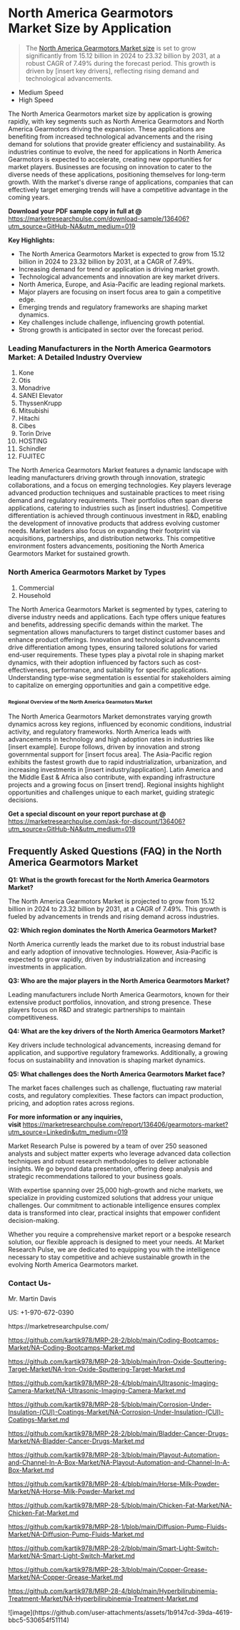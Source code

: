 <h1>North America Gearmotors Market&nbsp;Size by Application</h1><blockquote><p>The <a href="https://marketresearchpulse.com/download-sample/136406?utm_source=GitHub-NA&amp;utm_medium=019">North America Gearmotors Market size</a> is set to grow significantly from 15.12 billion in 2024 to 23.32 billion by 2031, at a robust CAGR of 7.49% during the forecast period. This growth is driven by [insert key drivers], reflecting rising demand and technological advancements.</p></blockquote><ul><li>Medium Speed<li> High Speed</li></ul><p>The North America Gearmotors market size by application is growing rapidly, with key segments such as North America Gearmotors and North America Gearmotors driving the expansion. These applications are benefiting from increased technological advancements and the rising demand for solutions that provide greater efficiency and sustainability. As industries continue to evolve, the need for applications in North America Gearmotors is expected to accelerate, creating new opportunities for market players. Businesses are focusing on innovation to cater to the diverse needs of these applications, positioning themselves for long-term growth. With the market's diverse range of applications, companies that can effectively target emerging trends will have a competitive advantage in the coming years.</p><p><strong>Download your PDF sample copy in full at @ </strong><a href="https://marketresearchpulse.com/download-sample/136406?utm_source=GitHub-NA&amp;utm_medium=019">https://marketresearchpulse.com/download-sample/136406?utm_source=GitHub-NA&amp;utm_medium=019</a></p><p><strong>Key Highlights: </strong></p><ul><li>The North America Gearmotors Market is expected to grow from 15.12 billion in 2024 to 23.32 billion by 2031, at a CAGR of 7.49%.</li><li>Increasing demand for trend or application is driving market growth.</li><li>Technological advancements and innovation are key market drivers.</li><li>North America, Europe, and Asia-Pacific are leading regional markets.</li><li>Major players are focusing on insert focus area to gain a competitive edge.</li><li>Emerging trends and regulatory frameworks are shaping market dynamics.</li><li>Key challenges include challenge, influencing growth potential.</li><li>Strong growth is anticipated in sector over the forecast period.</li></ul><h3>Leading Manufacturers in the North America Gearmotors Market: A Detailed Industry Overview</h3><ol><li>Kone</li><li>Otis</li><li>Monadrive</li><li>SANEI Elevator</li><li>ThyssenKrupp</li><li>Mitsubishi</li><li>Hitachi</li><li>Cibes</li><li>Torin Drive</li><li>HOSTING</li><li>Schindler</li><li>FUJITEC</li></ol><div class="flex max-w-full flex-col flex-grow"><div class="min-h-8 text-message flex w-full flex-col items-end gap-2 whitespace-normal break-words [.text-message+&amp;]:mt-5" dir="auto" data-message-author-role="assistant" data-message-id="fd8432e4-4910-450d-b182-61b7bfb0a01f" data-message-model-slug="gpt-4o"><div class="flex w-full flex-col gap-1 empty:hidden first:pt-[3px]"><div class="markdown prose w-full break-words dark:prose-invert light"><p>The North America Gearmotors Market features a dynamic landscape with leading manufacturers driving growth through innovation, strategic collaborations, and a focus on emerging technologies. Key players leverage advanced production techniques and sustainable practices to meet rising demand and regulatory requirements. Their portfolios often span diverse applications, catering to industries such as [insert industries]. Competitive differentiation is achieved through continuous investment in R&amp;D, enabling the development of innovative products that address evolving customer needs. Market leaders also focus on expanding their footprint via acquisitions, partnerships, and distribution networks. This competitive environment fosters advancements, positioning the North America Gearmotors Market for sustained growth.</p></div></div></div></div><h3>North America Gearmotors Market by Types</h3><ol><li>Commercial<li> Household</li></ol><div class="flex max-w-full flex-col flex-grow"><div class="min-h-8 text-message flex w-full flex-col items-end gap-2 whitespace-normal break-words [.text-message+&amp;]:mt-5" dir="auto" data-message-author-role="assistant" data-message-id="084470be-0bb7-4664-bddf-5156b4f41249" data-message-model-slug="gpt-4o-mini"><div class="flex w-full flex-col gap-1 empty:hidden first:pt-[3px]"><div class="markdown prose w-full break-words dark:prose-invert light"><p>The North America Gearmotors Market is segmented by types, catering to diverse industry needs and applications. Each type offers unique features and benefits, addressing specific demands within the market. The segmentation allows manufacturers to target distinct customer bases and enhance product offerings. Innovation and technological advancements drive differentiation among types, ensuring tailored solutions for varied end-user requirements. These types play a pivotal role in shaping market dynamics, with their adoption influenced by factors such as cost-effectiveness, performance, and suitability for specific applications. Understanding type-wise segmentation is essential for stakeholders aiming to capitalize on emerging opportunities and gain a competitive edge.</p></div></div></div></div><h3><span style="font-size: 11px;">Regional Overview of the North America Gearmotors Market</span></h3><div class="flex max-w-full flex-col flex-grow"><div class="min-h-8 text-message flex w-full flex-col items-end gap-2 whitespace-normal break-words [.text-message+&amp;]:mt-5" dir="auto" data-message-author-role="assistant" data-message-id="e9038762-ce64-4e30-91c9-9bd413514231" data-message-model-slug="gpt-4o-mini"><div class="flex w-full flex-col gap-1 empty:hidden first:pt-[3px]"><div class="markdown prose w-full break-words dark:prose-invert light"><p>The North America Gearmotors Market demonstrates varying growth dynamics across key regions, influenced by economic conditions, industrial activity, and regulatory frameworks. North America leads with advancements in technology and high adoption rates in industries like [insert example]. Europe follows, driven by innovation and strong governmental support for [insert focus area]. The Asia-Pacific region exhibits the fastest growth due to rapid industrialization, urbanization, and increasing investments in [insert industry/application]. Latin America and the Middle East &amp; Africa also contribute, with expanding infrastructure projects and a growing focus on [insert trend]. Regional insights highlight opportunities and challenges unique to each market, guiding strategic decisions.</p></div></div></div></div><p><strong>Get a special discount on your report purchase at @ </strong><a href="https://marketresearchpulse.com/ask-for-discount/136406?utm_source=GitHub-NA&amp;utm_medium=019">https://marketresearchpulse.com/ask-for-discount/136406?utm_source=GitHub-NA&amp;utm_medium=019</a></p><h2>Frequently Asked Questions (FAQ) in the North America Gearmotors Market</h2><p><strong>Q1: What is the growth forecast for the North America Gearmotors Market?</strong></p><p>The North America Gearmotors Market is projected to grow from 15.12 billion in 2024 to 23.32 billion by 2031, at a CAGR of 7.49%. This growth is fueled by advancements in trends and rising demand across industries.</p><p><strong>Q2: Which region dominates the North America Gearmotors Market?</strong></p><p>North America currently leads the market due to its robust industrial base and early adoption of innovative technologies. However, Asia-Pacific is expected to grow rapidly, driven by industrialization and increasing investments in application.</p><p><strong>Q3: Who are the major players in the North America Gearmotors Market?</strong></p><p>Leading manufacturers include North America Gearmotors, known for their extensive product portfolios, innovation, and strong presence. These players focus on R&amp;D and strategic partnerships to maintain competitiveness.</p><p><strong>Q4: What are the key drivers of the North America Gearmotors Market?</strong></p><p>Key drivers include technological advancements, increasing demand for application, and supportive regulatory frameworks. Additionally, a growing focus on sustainability and innovation is shaping market dynamics.</p><p><strong>Q5: What challenges does the North America Gearmotors Market face?</strong></p><p>The market faces challenges such as challenge, fluctuating raw material costs, and regulatory complexities. These factors can impact production, pricing, and adoption rates across regions.</p><p><strong>For more information or any inquiries, visit&nbsp;</strong><a href="https://marketresearchpulse.com/report/136406/gearmotors-market?utm_source=Linkedin&utm_medium=019">https://marketresearchpulse.com/report/136406/gearmotors-market?utm_source=Linkedin&utm_medium=019</a></p><p>Market Research Pulse is powered by a team of over 250 seasoned analysts and subject matter experts who leverage advanced data collection techniques and robust research methodologies to deliver actionable insights. We go beyond data presentation, offering deep analysis and strategic recommendations tailored to your business goals.</p><p>With expertise spanning over 25,000 high-growth and niche markets, we specialize in providing customized solutions that address your unique challenges. Our commitment to actionable intelligence ensures complex data is transformed into clear, practical insights that empower confident decision-making.</p><p>Whether you require a comprehensive market report or a bespoke research solution, our flexible approach is designed to meet your needs. At Market Research Pulse, we are dedicated to equipping you with the intelligence necessary to stay competitive and achieve sustainable growth in the evolving North America Gearmotors market.</p><h3><strong>Contact Us-</strong></h3><p>Mr. Martin Davis</p><p>US: +1-970-672-0390</p><p>https://marketresearchpulse.com/</p><p><a href="https://github.com/kartik978/MRP-28-2/blob/main/Coding-Bootcamps-Market/NA-Coding-Bootcamps-Market.md">https://github.com/kartik978/MRP-28-2/blob/main/Coding-Bootcamps-Market/NA-Coding-Bootcamps-Market.md</a></p><p><a href="https://github.com/kartik978/MRP-28-3/blob/main/Iron-Oxide-Sputtering-Target-Market/NA-Iron-Oxide-Sputtering-Target-Market.md">https://github.com/kartik978/MRP-28-3/blob/main/Iron-Oxide-Sputtering-Target-Market/NA-Iron-Oxide-Sputtering-Target-Market.md</a></p><p><a href="https://github.com/kartik978/MRP-28-4/blob/main/Ultrasonic-Imaging-Camera-Market/NA-Ultrasonic-Imaging-Camera-Market.md">https://github.com/kartik978/MRP-28-4/blob/main/Ultrasonic-Imaging-Camera-Market/NA-Ultrasonic-Imaging-Camera-Market.md</a></p><p><a href="https://github.com/kartik978/MRP-28-5/blob/main/Corrosion-Under-Insulation-(CUI)-Coatings-Market/NA-Corrosion-Under-Insulation-(CUI)-Coatings-Market.md">https://github.com/kartik978/MRP-28-5/blob/main/Corrosion-Under-Insulation-(CUI)-Coatings-Market/NA-Corrosion-Under-Insulation-(CUI)-Coatings-Market.md</a></p><p><a href="https://github.com/kartik978/MRP-28-2/blob/main/Bladder-Cancer-Drugs-Market/NA-Bladder-Cancer-Drugs-Market.md">https://github.com/kartik978/MRP-28-2/blob/main/Bladder-Cancer-Drugs-Market/NA-Bladder-Cancer-Drugs-Market.md</a></p><p><a href="https://github.com/kartik978/MRP-28-3/blob/main/Playout-Automation-and-Channel-In-A-Box-Market/NA-Playout-Automation-and-Channel-In-A-Box-Market.md">https://github.com/kartik978/MRP-28-3/blob/main/Playout-Automation-and-Channel-In-A-Box-Market/NA-Playout-Automation-and-Channel-In-A-Box-Market.md</a></p><p><a href="https://github.com/kartik978/MRP-28-4/blob/main/Horse-Milk-Powder-Market/NA-Horse-Milk-Powder-Market.md">https://github.com/kartik978/MRP-28-4/blob/main/Horse-Milk-Powder-Market/NA-Horse-Milk-Powder-Market.md</a></p><p><a href="https://github.com/kartik978/MRP-28-5/blob/main/Chicken-Fat-Market/NA-Chicken-Fat-Market.md">https://github.com/kartik978/MRP-28-5/blob/main/Chicken-Fat-Market/NA-Chicken-Fat-Market.md</a></p><p><a href="https://github.com/kartik978/MRP-28-1/blob/main/Diffusion-Pump-Fluids-Market/NA-Diffusion-Pump-Fluids-Market.md">https://github.com/kartik978/MRP-28-1/blob/main/Diffusion-Pump-Fluids-Market/NA-Diffusion-Pump-Fluids-Market.md</a></p><p><a href="https://github.com/kartik978/MRP-28-2/blob/main/Smart-Light-Switch-Market/NA-Smart-Light-Switch-Market.md">https://github.com/kartik978/MRP-28-2/blob/main/Smart-Light-Switch-Market/NA-Smart-Light-Switch-Market.md</a></p><p><a href="https://github.com/kartik978/MRP-28-3/blob/main/Copper-Grease-Market/NA-Copper-Grease-Market.md">https://github.com/kartik978/MRP-28-3/blob/main/Copper-Grease-Market/NA-Copper-Grease-Market.md</a></p><p><a href="https://github.com/kartik978/MRP-28-4/blob/main/Hyperbilirubinemia-Treatment-Market/NA-Hyperbilirubinemia-Treatment-Market.md">https://github.com/kartik978/MRP-28-4/blob/main/Hyperbilirubinemia-Treatment-Market/NA-Hyperbilirubinemia-Treatment-Market.md</a></p>
![image](https://github.com/user-attachments/assets/1b9147cd-39da-4619-bbc5-530654f51114)
